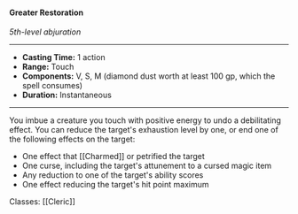 #### Greater Restoration
*5th-level abjuration*
___
- **Casting Time:** 1 action
- **Range:** Touch
- **Components:** V, S, M (diamond dust worth at least 100 gp, which the spell consumes)
- **Duration:** Instantaneous
---
You imbue a creature you touch with positive energy to undo a debilitating effect. You can reduce the target's exhaustion level by one, or end one of the following effects on the target:

- One effect that [[Charmed]] or petrified the target
- One curse, including the target's attunement to a cursed magic item
- Any reduction to one of the target's ability scores
- One effect reducing the target's hit point maximum

Classes: [[Cleric]]